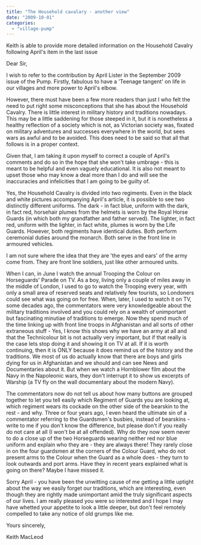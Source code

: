 ```yaml
---
title: "The Household cavalary - another view"
date: "2009-10-01"
categories: 
  - "village-pump"
---
```


Keith is able to provide more detailed information on the Household Cavalry following April's item in the last issue

Dear Sir,

I wish to refer to the contribution by April Lister in the September 2009 issue of the Pump. Firstly, fabulous to have a 'Teenage tangent' on life in our villages and more power to April's elbow.

However, there must have been a few more readers than just I who felt the need to put right some misconceptions that she has about the Household Cavalry. There is little interest in military history and traditions nowadays. This may be a little saddening for those steeped in it, but it is nonetheless a healthy reflection of a society which is not, as Victorian society was, fixated on military adventures and successes everywhere in the world, but sees wars as awful and to be avoided. This does need to be said so that all that follows is in a proper context.

Given that, I am taking it upon myself to correct a couple of April's comments and do so in the hope that she won't take umbrage - this is meant to be helpful and even vaguely educational. It is also not meant to upset those who may know a deal more than I do and will see the inaccuracies and infelicities that I am going to be guilty of.

Yes, the Household Cavalry is divided into two regiments. Even in the black and white pictures accompanying April's article, it is possible to see two distinctly different uniforms. The dark - in fact blue, uniform with the dark, in fact red, horsehair plumes from the helmets is worn by the Royal Horse Guards (in which both my grandfather and father served). The lighter, in fact red, uniform with the lighter, in fact white, plumes is worn by the Life Guards. However, both regiments have identical duties. Both perform ceremonial duties around the monarch. Both serve in the front line in armoured vehicles.

I am not sure where the idea that they are 'the eyes and ears' of the army come from. They are front line soldiers, just like other armoured units.

When I can, in June I watch the annual Trooping the Colour on Horseguards' Parade on TV. As a boy, living only a couple of miles away in the middle of London, I used to go to watch the Trooping every year, with only a small area of reserved seats and relatively few tourists, so Londoners could see what was going on for free. When, later, I used to watch it on TV, some decades ago, the commentators were very knowledgeable about the military traditions involved and you could rely on a wealth of unimportant but fascinating minutiae of traditions to emerge. Now they spend much of the time linking up with front line troops in Afghanistan and all sorts of other extraneous stuff - Yes, I know this shows why we have an army at all and that the Technicolour bit is not actually very important, but if that really is the case lets stop doing it and showing it on TV at all. If it is worth continuing, then it is ONLY because it does remind us of the history and the traditions. We most of us do actually know that there are boys and girls dying for us in Afghanistan and we should and can see News and Documentaries about it. But when we watch a Hornblower film about the Navy in the Napoleonic wars, they don't interrupt it to show us excerpts of Warship (a TV fly on the wall documentary about the modern Navy).

The commentators now do not tell us about how many buttons are grouped together to let you tell easily which Regiment of Guards you are looking at, which regiment wears its cockade on the other side of the bearskin to the rest - and why. Three or four years ago, I even heard the ultimate sin of a commentator referring to the Guardsmen's busbies, instead of bearskins - write to me if you don't know the difference, but please don't if you really do not care at all (I won't be at all offended). Why do they now seem never to do a close up of the two Horseguards wearing neither red nor blue uniform and explain who they are - they are always there! They rarely close in on the four guardsmen at the corners of the Colour Guard, who do not present arms to the Colour when the Guard as a whole does - they turn to look outwards and port arms. Have they in recent years explained what is going on there? Maybe I have missed it.

Sorry April - you have been the unwitting cause of me getting a little uptight about the way we easily forget our traditions, which are interesting, even though they are rightly made unimportant amid the truly significant aspects of our lives. I am really pleased you were so interested and I hope I may have whetted your appetite to look a little deeper, but don't feel remotely compelled to take any notice of old grumps like me.

Yours sincerely,

Keith MacLeod
